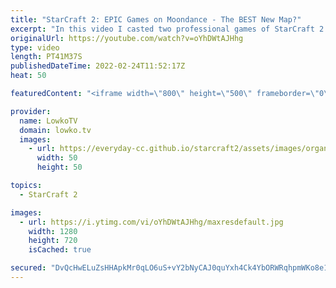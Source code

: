 ```yaml
---
title: "StarCraft 2: EPIC Games on Moondance - The BEST New Map?"
excerpt: "In this video I casted two professional games of StarCraft 2 on Moondance. Moondance is a map with a lot of bases but a short rush distance. A pocket third offers players a safe expansion but it has less mineral nodes than a regular base and only one gas geyser. This map is made by Marras, who also created"
originalUrl: https://youtube.com/watch?v=oYhDWtAJHhg
type: video
length: PT41M37S
publishedDateTime: 2022-02-24T11:52:17Z
heat: 50

featuredContent: "<iframe width=\"800\" height=\"500\" frameborder=\"0\" src=\"https://www.youtube.com/embed/oYhDWtAJHhg\" allow=\"accelerometer; autoplay; encrypted-media; gyroscope; picture-in-picture\" allowfullscreen></iframe>"

provider:
  name: LowkoTV
  domain: lowko.tv
  images:
    - url: https://everyday-cc.github.io/starcraft2/assets/images/organizations/lowko.tv-50x50.jpg
      width: 50
      height: 50

topics:
  - StarCraft 2

images:
  - url: https://i.ytimg.com/vi/oYhDWtAJHhg/maxresdefault.jpg
    width: 1280
    height: 720
    isCached: true

secured: "DvQcHwELuZsHHApkMr0qLO6uS+vY2bNyCAJ0quYxh4Ck4YbORWRqhpmWKo8e1m5CIGLKdAYZzgXydtdfztCG9+TfhlmbEUw35MVKfQi/VGwyBA/xlnIVjqShkJ0W2dsEdMQc0ieNFpwQ3oraew6U862yOR+RS8B5PNwO7PyFpzHc7vbYIDu/owfg7Mr17NK1YP0pqtYxJyY1s9m2PFa4IRHaTo5dGF/xKZ7TyUF091ODvvgezKOaD8IiEMyaOJ18Kz09+ZWcKbMkO/TjGK004A4QMfVTNYpNTwQ88v4xYCr113Dy4hB4L9oNvXdk6xKK3jCoteMRYz6faMnc3MH2uE4CrVX6uML1E3mBwPkq0jW1puIZoq6dva4++bR18ziIxXD1wpo+vURUhJa49OL/3gkj0ouyf/DljW+do7QukUk=;/DxOrPdXSV0js3tP5Rt4Jg=="
---
```


